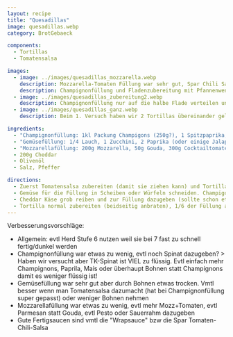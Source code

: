 ```yaml
---
layout: recipe
title: "Quesadillas"
image: quesadillas.webp
category: BrotGebaeck

components:
  - Tortillas
  - Tomatensalsa

images:
  - image: ../images/quesadillas_mozzarella.webp
    description: Mozzarella-Tomaten Füllung war sehr gut, Spar Chili Salsa passt dazu
    description: Champignonfüllung und Fladenzubereitung mit Pfannenwender um Druck auf Tortilla auszuüben
  - image: ../images/quesadillas_zubereitung2.webp
    description: Champignonfüllung nur auf die halbe Flade verteilen und dann zuklappen
  - image: ../images/quesadillas_ganz.webp
    description: Beim 1. Versuch haben wir 2 Tortillas übereinander gelegt. Ist auch gut aber mühsam zum umdrehen und Inhalt fällt beim Essen raus, daher besser umklappen.

ingredients:
  - "Champignonfüllung: 1kl Packung Champigons (250g?), 1 Spitzpaprika, 2EL Mais, 1EL Petersilie"
  - "Gemüsefüllung: 1/4 Lauch, 1 Zucchini, 2 Paprika (oder einige Jalapeno), 1 Dose Kidney Bohnen, 1 Glas Mais, etwas Petersilie"
  - "Mozzarellafüllung: 200g Mozzarella, 50g Gouda, 300g Cocktailtomaten, etwas Basilikum, Olivenöl, Salz, Pfeffer"
  - 200g Cheddar
  - Olivenöl
  - Salz, Pfeffer

directions:
  - Zuerst Tomatensalsa zubereiten (damit sie ziehen kann) und Tortilla-Fladen zubereiten (aber noch nicht in die Pfanne geben) - evtl Fladen auf Gitter sammeln damit die unterste nicht klebt
  - Gemüse für die Füllung in Scheiben oder Würfeln schneiden. Champigononfüllung nur kurz in der Pfanne anschwitzen (Champignons sollen noch kein Wasser abgeben). Gemüsefüllung muss etwas länger in der Pfanne sein bis die Zucchini weich ist, die restlichen Zutaten danach dazugeben und kurz dünsten.
  - Cheddar Käse grob reiben und zur Füllung dazugeben (sollte schon etwas ausgekühlt sein)
  - Tortilla normal zubereiten (beidseitig anbraten), 1/6 der Füllung auf eine Seite geben, Tortilla zusammenklappen und mit etwas Druck (von Pfannenwender) 1-2min anbraten. Anschließend umdrehen und nochmal 1-2min anbraten, danach auf Teller servieren. Die nächsten 5 Fladen funktionieren genauso.
---
```


Verbesserungsvorschläge:

- Allgemein: evtl Herd Stufe 6 nutzen weil sie bei 7 fast zu schnell fertig/dunkel werden
- Champignonfüllung war etwas zu wenig, evtl noch Spinat dazugeben? > Haben wir versucht aber TK-Spinat ist VIEL zu flüssig. Evtl einfach mehr Champignons, Paprila, Mais oder überhaupt Bohnen statt Champignons damit es weniger flüssig ist!
- Gemüsefüllung war sehr gut aber durch Bohnen etwas trocken. Vmtl besser wenn man Tomatensalsa dazumacht (hat bei Champignonfüllung super gepasst) oder weniger Bohnen nehmen
- Mozzarellafüllung war etwas zu wenig, evtl mehr Mozz+Tomaten, evtl Parmesan statt Gouda, evtl Pesto oder Sauerrahm dazugeben
- Gute Fertigsaucen sind vmtl die "Wrapsauce" bzw die Spar Tomaten-Chili-Salsa
